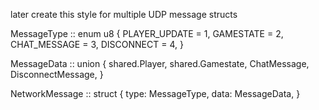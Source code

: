 later create this style for multiple UDP message structs

MessageType :: enum u8 {
    PLAYER_UPDATE = 1,
    GAMESTATE    = 2,
    CHAT_MESSAGE = 3,
    DISCONNECT   = 4,
}

MessageData :: union {
    shared.Player,
    shared.Gamestate,
    ChatMessage,
    DisconnectMessage,
}

NetworkMessage :: struct {
    type: MessageType,
    data: MessageData,
}
